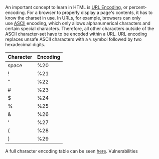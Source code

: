 An important concept to learn in HTML is [URL Encoding](https://en.wikipedia.org/wiki/Percent-encoding), or percent-encoding. For a browser to properly display a page's contents, it has to know the charset in use. In URLs, for example, browsers can only use [ASCII](https://en.wikipedia.org/wiki/ASCII) encoding, which only allows alphanumerical characters and certain special characters. Therefore, all other characters outside of the ASCII character-set have to be encoded within a URL. URL encoding replaces unsafe ASCII characters with a `%` symbol followed by two hexadecimal digits.

|Character|Encoding|
|---|---|
|space|%20|
|!|%21|
|"|%22|
|#|%23|
|$|%24|
|%|%25|
|&|%26|
|'|%27|
|(|%28|
|)|%29|
A full character encoding table can be seen [here](https://www.w3schools.com/tags/ref_urlencode.ASP). Vulnerabilities 